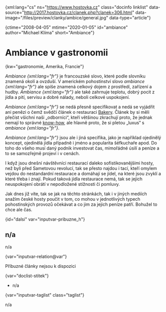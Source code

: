 
{xml:lang="cs" ns="https://www.hostovka.cz" class="docinfo linklist" data-source="http://2017.hostovka.cz/clanek.php?clanek=306.html" data-image="/files/preview/clanky/ambice/general.jpg" data-type="article"}

{ctime="2008-04-05" mtime="2020-01-05" id="ambiance" author="Michael Klíma" short="Ambiance"}

# Ambiance v gastronomii

<!-- generated attribute kw by user_updatekw.sh on 2021-01-05, do not edit -->

{kw="gastronomie, Amerika, Francie"}

_Ambiance {xml:lang="fr"}_ je francouzské slovo, které podle slovníku znamená okolí a ovzduší. V americkém pohostinství slovo _ambiance {xml:lang="fr"}_ ale spíše znamená celkový dojem z prostředí, zařízení a hudby. _Ambiance {xml:lang="fr"}_ ale také zahrnuje teplotu, dobrý pocit z jídla a pití, servisu a dobré nálady, neboli celkové uspokojení.

_Ambiance {xml:lang="fr"}_ se nedá přesně specifikovat a nedá se vyjádřit ani penězi o čemž svědčí článek o restauraci [Bakery][1]. Článek by si měli přečíst všichni naši „odborníci“, kteří většinou zkrachují proto, že jednak nemají to správné [know-how][2], ale hlavně proto, že si pletou „luxus“ s _ambiance {xml:lang="fr"}_.

_Ambiance {xml:lang="fr"}_ jsou ale i jiná specifika, jako je například ojedinělý koncept, ojedinělá jídla případně i jméno a popularita šéfkuchaře apod. Do toho do všeho musí daný podnik investovat čas, mimořádné úsilí a peníze a to se samozřejmě projeví i v cenách.

I když jsou dnešní návštěvníci restaurací daleko sofistikovanějšími hosty, než byli před Sametovou revolucí, tak se přesto najdou i tací, kteří omylem vejdou do nestandardní restaurace a domáhají se jídel, na které jsou zvyklí a které třeba i znají. Pokud taková jídla restaurace nemá, tak se jejich neuspokojení obrátí v nepodložené stížnosti či pomluvy.

Jak dnes již víte, tak se jak na těchto stránkách, tak i v jiných mediích snažím české hosty poučit v tom, co mohou v jednotlivých typech pohostinských provozů očekávat a co jim za jejich peníze patří. Bohužel to chce ale čas.

{id="dalsi" var="inputvar-pribuzne_h"}

## n/a

n/a

{var="inputvar-relation@var"}

Příbuzné články nejsou k dispozici

{var="doclist-stitek"}

  * n/a

{var="inputvar-taglist" class="taglist"}

n/a

 [1]: bakery
 [2]: know_how

